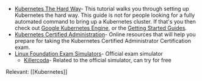 - [Kubernetes The Hard Way](https://github.com/kelseyhightower/kubernetes-the-hard-way)- This tutorial walks you through setting up Kubernetes the hard way. This guide is not for people looking for a fully automated command to bring up a Kubernetes cluster. If that's you then check out [Google Kubernetes Engine](https://cloud.google.com/kubernetes-engine), or the [Getting Started Guides](https://kubernetes.io/docs/setup).
- [Kubernetes Certified Administration](https://github.com/walidshaari/Kubernetes-Certified-Administrator)- Online resources that will help you prepare for taking the Kubernetes Certified Administrator Certification exam.
- [Linux Foundation Exam Simulators](https://killer.sh/)- Official exam simulator
	- [Killercoda](https://killercoda.com/)- Related to the official simulator, can try for free

Relevant: [[Kubernetes]]